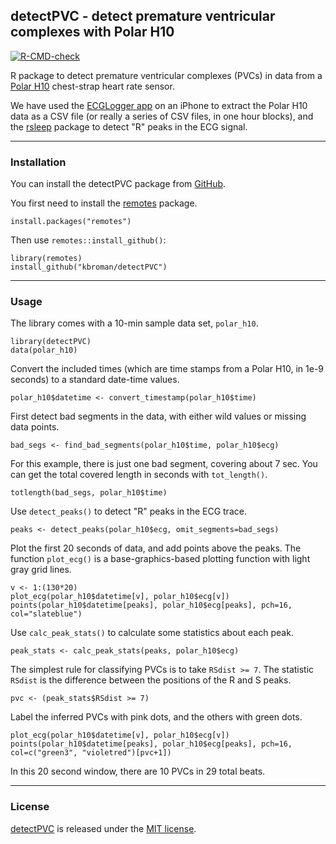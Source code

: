 ## detectPVC - detect premature ventricular complexes with Polar H10

[![R-CMD-check](https://github.com/kbroman/detectPVC/actions/workflows/R-CMD-check.yaml/badge.svg)](https://github.com/kbroman/detectPVC/actions/workflows/R-CMD-check.yaml)

R package to detect premature ventricular complexes (PVCs) in data from a [Polar
H10](https://www.polar.com/us-en/sensors/h10-heart-rate-sensor) chest-strap heart rate sensor.

We have used the [ECGLogger app](https://www.ecglogger.com/) on an iPhone
to extract the Polar H10 data as a CSV file (or really a series of CSV
files, in one hour blocks), and the [rsleep](https://rsleep.org/)
package to detect "R" peaks in the ECG signal.


---

### Installation

You can install the detectPVC package from
[GitHub](https://github.com/kbroman/detectPVC).

You first need to install the
[remotes](https://remotes.r-lib.org) package.

```{r}
install.packages("remotes")
```

Then use `remotes::install_github()`:

```{r}
library(remotes)
install_github("kbroman/detectPVC")
```

---

### Usage

The library comes with a 10-min sample data set, `polar_h10`.

```{r}
library(detectPVC)
data(polar_h10)
```

Convert the included times (which are time stamps from a Polar H10, in
1e-9 seconds) to a standard date-time values.

```{r}
polar_h10$datetime <- convert_timestamp(polar_h10$time)
```

First detect bad segments in the data, with either wild values or
missing data points.

```{r}
bad_segs <- find_bad_segments(polar_h10$time, polar_h10$ecg)
```

For this example, there is just one bad segment, covering about 7 sec.
You can get the total covered length in seconds with `tot_length()`.

```{r}
totlength(bad_segs, polar_h10$time)
```

Use `detect_peaks()` to detect "R" peaks in the ECG trace.

```{r}
peaks <- detect_peaks(polar_h10$ecg, omit_segments=bad_segs)
```

Plot the first 20 seconds of data, and add points above the peaks. The function
`plot_ecg()` is a base-graphics-based plotting function with light
gray grid lines.

```{r}
v <- 1:(130*20)
plot_ecg(polar_h10$datetime[v], polar_h10$ecg[v])
points(polar_h10$datetime[peaks], polar_h10$ecg[peaks], pch=16, col="slateblue")
```

Use `calc_peak_stats()` to calculate some statistics about each peak.

```{r}
peak_stats <- calc_peak_stats(peaks, polar_h10$ecg)
```

The simplest rule for classifying PVCs is to take `RSdist >= 7`.
The statistic `RSdist` is the difference between the positions of the
R and S peaks.

```{r}
pvc <- (peak_stats$RSdist >= 7)
```

Label the inferred PVCs with pink dots, and the others with green
dots.

```{r}
plot_ecg(polar_h10$datetime[v], polar_h10$ecg[v])
points(polar_h10$datetime[peaks], polar_h10$ecg[peaks], pch=16, col=c("green3", "violetred")[pvc+1])
```

In this 20 second window, there are 10 PVCs in 29 total beats.

---

### License

[detectPVC](https://github.com/kbroman/detectPVC) is released under the
[MIT license](LICENSE.md).

